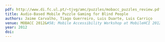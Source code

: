 ```yaml
---
pdf: http://www.di.fc.ul.pt/~tjvg/amc/puzzles/mobacc_puzzles_review.pdf
title: Audio-Based Mobile Puzzle Gaming for Blind People
authors: Jaime Carvalho, Tiago Guerreiro, Luis Duarte, Luis Carriço
venue: MOBACC 2012&#58; Mobile Accessibility Workshop at MobileHCI 2012, San Francisco, USA, September 2012
year: 2012
doi: 
---
```

